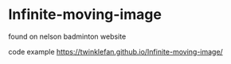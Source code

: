 # Infinite-moving-image
found on nelson badminton website

code example 
https://twinklefan.github.io/Infinite-moving-image/
